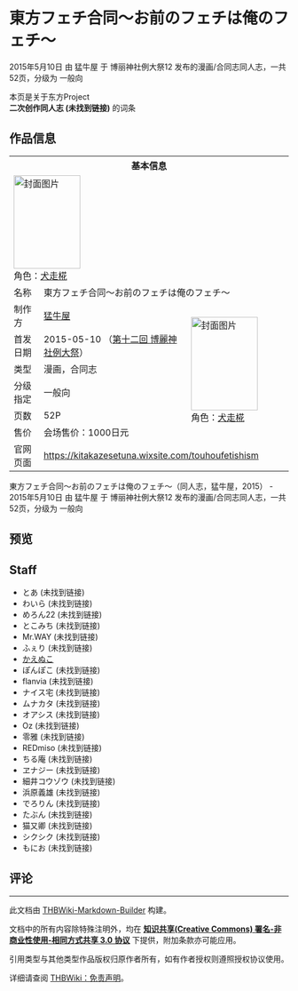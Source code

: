 # 東方フェチ合同～お前のフェチは俺のフェチ～

<!-- source html: G:\repos\THBWiki-Markdown-Builder\THBWikiMarkdown\Temp\main\e\e6\ns0%3A%E6%9D%B1%E6%96%B9%E3%83%95%E3%82%A7%E3%83%81%E5%90%88%E5%90%8C%EF%BD%9E%E3%81%8A%E5%89%8D%E3%81%AE%E3%83%95%E3%82%A7%E3%83%81%E3%81%AF%E4%BF%BA%E3%81%AE%E3%83%95%E3%82%A7%E3%83%81%EF%BD%9E.html -->

2015年5月10日 由 猛牛屋 于 博丽神社例大祭12 发布的漫画/合同志同人志，一共52页，分级为 一般向

本页是关于东方Project  
 **二次创作同人志 (未找到链接)** 的词条
## 作品信息

<table><tbody><tr><th colspan="3">基本信息</th></tr><tr><td class="cover-artwork-mobile" colspan="2"><a href="./文件-東方フェチ合同～お前のフェチは俺のフェチ～封面.png.md" class="image" title="封面图片"><img alt="封面图片" src="https://upload.thwiki.cc/thumb/a/a6/%E6%9D%B1%E6%96%B9%E3%83%95%E3%82%A7%E3%83%81%E5%90%88%E5%90%8C%EF%BD%9E%E3%81%8A%E5%89%8D%E3%81%AE%E3%83%95%E3%82%A7%E3%83%81%E3%81%AF%E4%BF%BA%E3%81%AE%E3%83%95%E3%82%A7%E3%83%81%EF%BD%9E%E5%B0%81%E9%9D%A2.png/120px-%E6%9D%B1%E6%96%B9%E3%83%95%E3%82%A7%E3%83%81%E5%90%88%E5%90%8C%EF%BD%9E%E3%81%8A%E5%89%8D%E3%81%AE%E3%83%95%E3%82%A7%E3%83%81%E3%81%AF%E4%BF%BA%E3%81%AE%E3%83%95%E3%82%A7%E3%83%81%EF%BD%9E%E5%B0%81%E9%9D%A2.png" decoding="async" loading="lazy" width="120" height="168" srcset="https://upload.thwiki.cc/thumb/a/a6/%E6%9D%B1%E6%96%B9%E3%83%95%E3%82%A7%E3%83%81%E5%90%88%E5%90%8C%EF%BD%9E%E3%81%8A%E5%89%8D%E3%81%AE%E3%83%95%E3%82%A7%E3%83%81%E3%81%AF%E4%BF%BA%E3%81%AE%E3%83%95%E3%82%A7%E3%83%81%EF%BD%9E%E5%B0%81%E9%9D%A2.png/180px-%E6%9D%B1%E6%96%B9%E3%83%95%E3%82%A7%E3%83%81%E5%90%88%E5%90%8C%EF%BD%9E%E3%81%8A%E5%89%8D%E3%81%AE%E3%83%95%E3%82%A7%E3%83%81%E3%81%AF%E4%BF%BA%E3%81%AE%E3%83%95%E3%82%A7%E3%83%81%EF%BD%9E%E5%B0%81%E9%9D%A2.png 1.5x, https://upload.thwiki.cc/thumb/a/a6/%E6%9D%B1%E6%96%B9%E3%83%95%E3%82%A7%E3%83%81%E5%90%88%E5%90%8C%EF%BD%9E%E3%81%8A%E5%89%8D%E3%81%AE%E3%83%95%E3%82%A7%E3%83%81%E3%81%AF%E4%BF%BA%E3%81%AE%E3%83%95%E3%82%A7%E3%83%81%EF%BD%9E%E5%B0%81%E9%9D%A2.png/240px-%E6%9D%B1%E6%96%B9%E3%83%95%E3%82%A7%E3%83%81%E5%90%88%E5%90%8C%EF%BD%9E%E3%81%8A%E5%89%8D%E3%81%AE%E3%83%95%E3%82%A7%E3%83%81%E3%81%AF%E4%BF%BA%E3%81%AE%E3%83%95%E3%82%A7%E3%83%81%EF%BD%9E%E5%B0%81%E9%9D%A2.png 2x" data-file-width="2591" data-file-height="3624"></a><div class="cover-char">角色：<a href="./犬走椛.md" title="犬走椛">犬走椛</a></div></td>
</tr><tr><td class="label">名称</td><td colspan="2"> 東方フェチ合同～お前のフェチは俺のフェチ～ </td></tr><tr><td class="label">制作方</td><td><a href="./猛牛屋.md" title="猛牛屋">猛牛屋</a></td><td class="cover-artwork" rowspan="6" style="min-width:168px;"><a href="./文件-東方フェチ合同～お前のフェチは俺のフェチ～封面.png.md" class="image" title="封面图片"><img alt="封面图片" src="https://upload.thwiki.cc/thumb/a/a6/%E6%9D%B1%E6%96%B9%E3%83%95%E3%82%A7%E3%83%81%E5%90%88%E5%90%8C%EF%BD%9E%E3%81%8A%E5%89%8D%E3%81%AE%E3%83%95%E3%82%A7%E3%83%81%E3%81%AF%E4%BF%BA%E3%81%AE%E3%83%95%E3%82%A7%E3%83%81%EF%BD%9E%E5%B0%81%E9%9D%A2.png/120px-%E6%9D%B1%E6%96%B9%E3%83%95%E3%82%A7%E3%83%81%E5%90%88%E5%90%8C%EF%BD%9E%E3%81%8A%E5%89%8D%E3%81%AE%E3%83%95%E3%82%A7%E3%83%81%E3%81%AF%E4%BF%BA%E3%81%AE%E3%83%95%E3%82%A7%E3%83%81%EF%BD%9E%E5%B0%81%E9%9D%A2.png" decoding="async" loading="lazy" width="120" height="168" srcset="https://upload.thwiki.cc/thumb/a/a6/%E6%9D%B1%E6%96%B9%E3%83%95%E3%82%A7%E3%83%81%E5%90%88%E5%90%8C%EF%BD%9E%E3%81%8A%E5%89%8D%E3%81%AE%E3%83%95%E3%82%A7%E3%83%81%E3%81%AF%E4%BF%BA%E3%81%AE%E3%83%95%E3%82%A7%E3%83%81%EF%BD%9E%E5%B0%81%E9%9D%A2.png/180px-%E6%9D%B1%E6%96%B9%E3%83%95%E3%82%A7%E3%83%81%E5%90%88%E5%90%8C%EF%BD%9E%E3%81%8A%E5%89%8D%E3%81%AE%E3%83%95%E3%82%A7%E3%83%81%E3%81%AF%E4%BF%BA%E3%81%AE%E3%83%95%E3%82%A7%E3%83%81%EF%BD%9E%E5%B0%81%E9%9D%A2.png 1.5x, https://upload.thwiki.cc/thumb/a/a6/%E6%9D%B1%E6%96%B9%E3%83%95%E3%82%A7%E3%83%81%E5%90%88%E5%90%8C%EF%BD%9E%E3%81%8A%E5%89%8D%E3%81%AE%E3%83%95%E3%82%A7%E3%83%81%E3%81%AF%E4%BF%BA%E3%81%AE%E3%83%95%E3%82%A7%E3%83%81%EF%BD%9E%E5%B0%81%E9%9D%A2.png/240px-%E6%9D%B1%E6%96%B9%E3%83%95%E3%82%A7%E3%83%81%E5%90%88%E5%90%8C%EF%BD%9E%E3%81%8A%E5%89%8D%E3%81%AE%E3%83%95%E3%82%A7%E3%83%81%E3%81%AF%E4%BF%BA%E3%81%AE%E3%83%95%E3%82%A7%E3%83%81%EF%BD%9E%E5%B0%81%E9%9D%A2.png 2x" data-file-width="2591" data-file-height="3624"></a><div class="cover-char">角色：<a href="./犬走椛.md" title="犬走椛">犬走椛</a></div></td>
</tr><tr><td class="label">首发日期</td><td>2015-05-10&#160;（<a href="/展会作品列表?e=%E5%8D%9A%E4%B8%BD%E7%A5%9E%E7%A4%BE%E4%BE%8B%E5%A4%A7%E7%A5%AD%2312">第十二回 博麗神社例大祭</a>）</td></tr><tr><td class="label">类型</td><td>漫画，合同志</td></tr><tr><td class="label">分级指定</td><td>一般向</td></tr><tr><td class="label">页数</td><td>52P</td></tr><tr><td class="label">售价</td><td>会场售价：1000日元</td></tr>
<tr><td class="label">官网页面</td><td colspan="2"><a rel="nofollow" class="external free" href="https://kitakazesetuna.wixsite.com/touhoufetishism">https://kitakazesetuna.wixsite.com/touhoufetishism</a></td></tr></tbody></table>

東方フェチ合同～お前のフェチは俺のフェチ～（同人志，猛牛屋，2015） - 2015年5月10日 由 猛牛屋 于 博丽神社例大祭12 发布的漫画/合同志同人志，一共52页，分级为 一般向
## 预览
## Staff
- とあ (未找到链接)
- わいら (未找到链接)
- めろん22 (未找到链接)
- とこみち (未找到链接)
- Mr.WAY (未找到链接)
- ふぇり (未找到链接)
- [かえぬこ](./かえぬこ（视频）.md)
- ぽんぽこ (未找到链接)
- flanvia (未找到链接)
- ナイス宅 (未找到链接)
- ムナカタ (未找到链接)
- オアシス (未找到链接)
- Oz (未找到链接)
- 零雅 (未找到链接)
- REDmiso (未找到链接)
- ちる庵 (未找到链接)
- ヱナジー (未找到链接)
- 細井コウゾウ (未找到链接)
- 浜原義雄 (未找到链接)
- でろりん (未找到链接)
- たぶん (未找到链接)
- 猫又卿 (未找到链接)
- シクシク (未找到链接)
- もにお (未找到链接)

## 评论




---

此文档由 [THBWiki-Markdown-Builder](https://github.com/Delsin-Yu/THBWiki-Markdown-Builder) 构建。

文档中的所有内容除特殊注明外，均在 [**知识共享(Creative Commons) 署名-非商业性使用-相同方式共享 3.0 协议**](https://creativecommons.org/licenses/by-sa/3.0/deed.zh-hans) 下提供，附加条款亦可能应用。

引用类型与其他类型作品版权归原作者所有，如有作者授权则遵照授权协议使用。

详细请查阅 [THBWiki：免责声明](https://thbwiki.cc/THBWiki:%E5%85%8D%E8%B4%A3%E5%A3%B0%E6%98%8E)。

